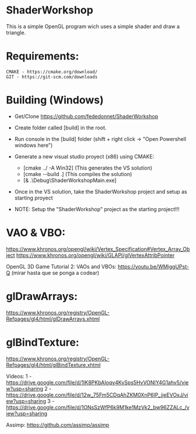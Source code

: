 # ShaderWorkshop

This is a simple OpenGL program wich uses a simple shader and draw a triangle.

# Requirements:
	CMAKE - https://cmake.org/download/
	GIT - https://git-scm.com/downloads

# Building (Windows)

  - Get/Clone https://github.com/fededonnet/ShaderWorkshop
  - Create folder called [build] in the root.
  - Run console in the [build] folder (shift + right click -> "Open Powershell windows here") 
  - Generate a new visual studio proyect (x86) using CMAKE:
    - [cmake ../ -A Win32] (This generates the VS solution)
    - [cmake --build .] (This compiles the solution)
    - [& .\Debug\ShaderWorkshopMain.exe]
- Once in the VS solution, take the ShaderWorkshop project and setup as starting proyect 


- NOTE: Setup the "ShaderWorkshop" project as the starting project!!!


# VAO & VBO:

https://www.khronos.org/opengl/wiki/Vertex_Specification#Vertex_Array_Object
https://www.khronos.org/opengl/wiki/GLAPI/glVertexAttribPointer

OpenGL 3D Game Tutorial 2: VAOs and VBOs: https://youtu.be/WMiggUPst-Q (mirar hasta que se ponga a codear)

# glDrawArrays:
https://www.khronos.org/registry/OpenGL-Refpages/gl4/html/glDrawArrays.xhtml

# glBindTexture:
https://www.khronos.org/registry/OpenGL-Refpages/gl4/html/glBindTexture.xhtml

Videos:
1 - https://drive.google.com/file/d/1lK8PKbAIoqy4KvSps5HvVONIY4G1ahv5/view?usp=sharing
2 - https://drive.google.com/file/d/12w_75Fm5CDqAhZKM0XnP6lP_jjeEVOxJ/view?usp=sharing
3 - https://drive.google.com/file/d/1ONsSzWfP6k9M1ke1MzVk2_bw96ZZALc_/view?usp=sharing

Assimp:
	https://github.com/assimp/assimp